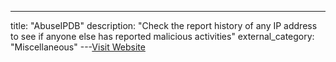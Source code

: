 ---
title: "AbuseIPDB"
description: "Check the report history of any IP address to see if anyone else has reported malicious activities"
external_category: "Miscellaneous"
---[Visit Website](https://www.abuseipdb.com/)

